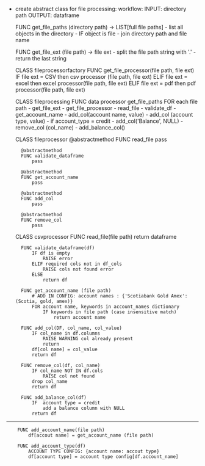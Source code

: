 - create abstract class for file processing:
	workflow:
	INPUT: directory path
	OUTPUT: dataframe

	FUNC get_file_paths (directory path) -> LIST[full file paths]
		- list all objects in the directory
		- IF object is file
			- join directory path and file name

	FUNC get_file_ext (file path) -> file ext
		- split the file path string with '.'
		- return the last string

	CLASS fileprocessorfactory
		FUNC get_file_processor(file path, file ext)
			IF file ext = CSV
				then csv processor (file path, file ext)
			ELIF file ext = excel
				then excel processor(file path, file ext)
			ELIF file ext = pdf
				then pdf processor(file path, file ext)

	CLASS fileprocessing
		FUNC data processor
			get_file_paths
			FOR each file path
				- get_file_ext
				- get_file_processor
				- read_file
				- validate_df
				- get_account_name
				- add_col(account name,  value)
				- add_col (account type, value)
				- if account_type = credit
					- add_col('Balance', NULL)
				- remove_col (col_name)
				- add_balance_col()

	CLASS fileprocessor
		@abstractmethod
		FUNC read_file
			pass

		@abstractmethod
		FUNC validate_dataframe
			pass

		@abstractmethod
		FUNC get_account_name
			pass

		@abstractmethod
		FUNC add_col
			pass

		@abstractmethod
		FUNC remove_col
			pass


	CLASS csvprocessor
		FUNC read_file(file path)
			return dataframe

		FUNC validate_dataframe(df)
			IF df is empty
				RAISE error
			ELIF required cols not in df_cols
				RAISE cols not found error
			ELSE
				return df

		FUNC get_account_name (file path)
			# ADD IN CONFIG: account names : {'Scotiabank Gold Amex': (Scotia, gold, amex)}
			FOR account name, keywords in account_names dictionary
				IF keywords in file path (case insensitive match)
					return account name

		FUNC add_col(DF, col_name, col_value)
			IF col_name in df.columns
				RAISE WARNING col already present
				return
			df[col name] = col_value
			return df

		FUNC remove_col(df, col_name)
			IF col_name NOT IN df.cols
				RAISE col not found
			drop col_name
			return df

		FUNC add_balance_col(df)
			IF  account type = credit
				add a balance column with NULL
			return df


----------------- --------------------- ---------------
		FUNC add_account_name(file path)
			df[accout name] = get_account_name (file path)

		FUNC add_account_type(df)
			ACCOUNT TYPE CONFIG: {account name: accout type}
			df[account type] = account type config[df.account_name]






